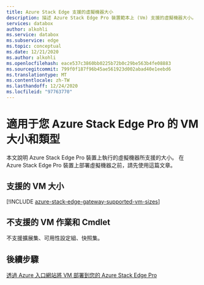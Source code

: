 ```yaml
---
title: Azure Stack Edge 支援的虛擬機器大小
description: 描述 Azure Stack Edge Pro 裝置範本上 (Vm) 支援的虛擬機器大小。
services: databox
author: alkohli
ms.service: databox
ms.subservice: edge
ms.topic: conceptual
ms.date: 12/21/2020
ms.author: alkohli
ms.openlocfilehash: eace537c3860bb0225b72b0c29be563b4fe08883
ms.sourcegitcommit: 799f0f187f96b45ae561923d002abad40e1eebd6
ms.translationtype: MT
ms.contentlocale: zh-TW
ms.lasthandoff: 12/24/2020
ms.locfileid: "97763770"
---
```

# <a name="vm-sizes-and-types-for-your-azure-stack-edge-pro"></a>適用于您 Azure Stack Edge Pro 的 VM 大小和類型 

本文說明 Azure Stack Edge Pro 裝置上執行的虛擬機器所支援的大小。 在 Azure Stack Edge Pro 裝置上部署虛擬機器之前，請先使用這篇文章。

## <a name="supported-vm-sizes"></a>支援的 VM 大小

[!INCLUDE [azure-stack-edge-gateway-supported-vm-sizes](../../includes/azure-stack-edge-gateway-supported-vm-sizes.md)]


## <a name="unsupported-vm-operations-and-cmdlets"></a>不支援的 VM 作業和 Cmdlet

不支援擴展集、可用性設定組、快照集。

## <a name="next-steps"></a>後續步驟

[透過 Azure 入口網站將 VM 部署到您的 Azure Stack Edge Pro ](azure-stack-edge-gpu-deploy-virtual-machine-portal.md)